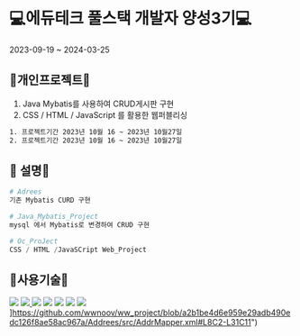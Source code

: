 #  💻에듀테크 풀스택 개발자 양성3기💻
2023-09-19 ~ 2024-03-25


## 🔨개인프로젝트🔨

1. Java Mybatis를 사용하여 CRUD게시판 구현
2. CSS / HTML / JavaScript 를 활용한 웹퍼블리싱

```bash
1. 프로젝트기간 2023년 10월 16 ~ 2023년 10월27일
2. 프로젝트기간 2023년 10월 16 ~ 2023년 10월27일
```

## 👋 설명👋

```python
# Adrees
기존 Mybatis CURD 구현

# Java_Mybatis_Project
mysql 에서 Mybatis로 변경하여 CRUD 구현

# Oc_ProJect
CSS / HTML /JavaSCript Web_Project

```
## :page_with_curl:사용기술:page_with_curl:
<a href="Java_Mybatis_Project/boards.sql"><img src="https://img.shields.io/badge/mysql-%2300f.svg?style=for-the-badge&logo=mysql&logoColor=white"/></a>
<a href="#"><img src="https://img.shields.io/badge/Java-ED8B00?style=for-the-badge&logo=openjdk&logoColor=white"/> </a>
<a href="#"><img src="https://img.shields.io/badge/MariaDB-003545?style=for-the-badge&logo=mariadb&logoColor=white"/></a>
<a href="#"><img src="https://img.shields.io/badge/HTML5-E34F26?style=flat&logo=HTML5&logoColor=white" /></a>
<a href="#"><img src="https://img.shields.io/badge/CSS3-1572B6?style=flat&logo=CSS3&logoColor=white" /></a>
<a href="#"><img src="https://img.shields.io/badge/JavaScript-F7DF1E?style=flat&logo=JavaScript&logoColor=white" /></a>
[<a><img src="https://img.shields.io/badge/Mybatis-%2300f.svg?style=for-the-badge&logo=Mybatis&logoColor=white"/>](https://github.com/wwnoov/ww_project/blob/a2b1be4d6e959e29adb490edc126f8ae58ac967a/Addrees/src/AddrMapper.xml#L8C2-L31C11)</a>]https://github.com/wwnoov/ww_project/blob/a2b1be4d6e959e29adb490edc126f8ae58ac967a/Addrees/src/AddrMapper.xml#L8C2-L31C11")
